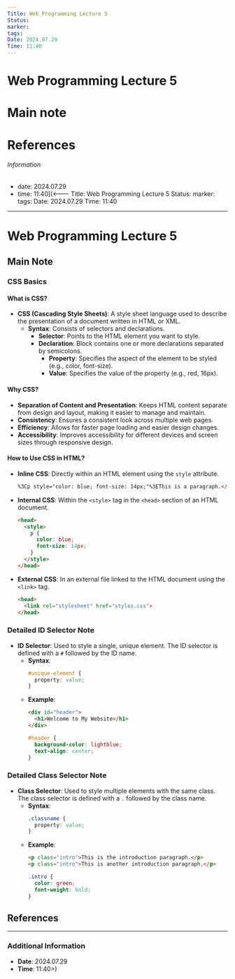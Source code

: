 ```yaml
---
Title: Web Programming Lecture 5
Status: 
marker: 
tags: 
Date: 2024.07.29
Time: 11:40
---
```

# Web Programming Lecture 5

# Main note



# References


###### Information
- date: 2024.07.29
- time: 11:40](<---
Title: Web Programming Lecture 5
Status: 
marker: 
tags: 
Date: 2024.07.29
Time: 11:40
---
# Web Programming Lecture 5

## Main Note

### CSS Basics

#### What is CSS?
- **CSS (Cascading Style Sheets)**: A style sheet language used to describe the presentation of a document written in HTML or XML.
  - **Syntax**: Consists of selectors and declarations.
    - **Selector**: Points to the HTML element you want to style.
    - **Declaration**: Block contains one or more declarations separated by semicolons.
      - **Property**: Specifies the aspect of the element to be styled (e.g., color, font-size).
      - **Value**: Specifies the value of the property (e.g., red, 16px).

#### Why CSS?
- **Separation of Content and Presentation**: Keeps HTML content separate from design and layout, making it easier to manage and maintain.
- **Consistency**: Ensures a consistent look across multiple web pages.
- **Efficiency**: Allows for faster page loading and easier design changes.
- **Accessibility**: Improves accessibility for different devices and screen sizes through responsive design.

#### How to Use CSS in HTML?
- **Inline CSS**: Directly within an HTML element using the `style` attribute.
  ```html
  %3Cp style="color: blue; font-size: 14px;"%3EThis is a paragraph.</p>
  ```
- **Internal CSS**: Within the `<style>` tag in the `<head>` section of an HTML document.
  ```html
  <head>
    <style>
      p {
        color: blue;
        font-size: 14px;
      }
    </style>
  </head>
  ```
- **External CSS**: In an external file linked to the HTML document using the `<link>` tag.
  ```html
  <head>
    <link rel="stylesheet" href="styles.css">
  </head>
  ```

### Detailed ID Selector Note
- **ID Selector**: Used to style a single, unique element. The ID selector is defined with a `#` followed by the ID name.
  - **Syntax**:
    ```css
    #unique-element {
      property: value;
    }
    ```
  - **Example**:
    ```html
    <div id="header">
      <h1>Welcome to My Website</h1>
    </div>
    ```
    ```css
    #header {
      background-color: lightblue;
      text-align: center;
    }
    ```

### Detailed Class Selector Note
- **Class Selector**: Used to style multiple elements with the same class. The class selector is defined with a `.` followed by the class name.
  - **Syntax**:
    ```css
    .classname {
      property: value;
    }
    ```
  - **Example**:
    ```html
    <p class="intro">This is the introduction paragraph.</p>
    <p class="intro">This is another introduction paragraph.</p>
    ```
    ```css
    .intro {
      color: green;
      font-weight: bold;
    }
    ```

## References

---

### Additional Information
- **Date**: 2024.07.29
- **Time**: 11:40>)